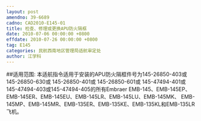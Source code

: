 ```yaml
---
layout: post
amendno: 39-6689
cadno: CAD2010-E145-01
title: 检查、修理或更换APU防火隔框
date: 2010-07-06 00:00:00 +0800
effdate: 2010-07-26 00:00:00 +0800
tag: E145
categories: 民航西南地区管理局适航审定处
author: 江学科
---
```


##适用范围:
本适航指令适用于安装的APU防火隔框件号为145-26850-403或 145-26850-630或 145-26850-401或 145-26850-601或 145-47494-401或 145-47494-403或145-47494-405的所有Embraer EMB-145、EMB-145EP、 EMB-145ER、EMB-145EU、EMB-145LR、EMB-145LU、EMB-145MK、 EMB-145MP、EMB-145MR、EMB-135ER、EMB-135KE、EMB-135KL和EMB-135LR飞机。

